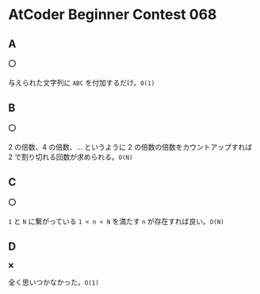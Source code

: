 # AtCoder Beginner Contest 068

## A

:o:

与えられた文字列に `ABC` を付加するだけ。`O(1)`

## B

:o:

2 の倍数、4 の倍数、... というように 2 の倍数の倍数をカウントアップすれば 2 で割り切れる回数が求められる。`O(N)`

## C

:o:

`1` と `N` に繋がっている `1 < n < N` を満たす `n` が存在すれば良い。`O(N)`

## D

:x:

全く思いつかなかった。`O(1)`
